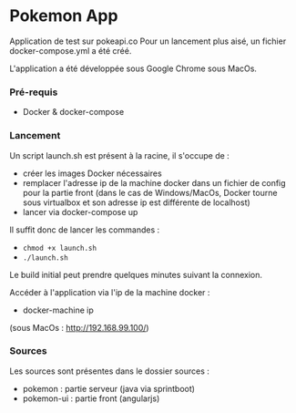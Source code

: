 # Pokemon App

Application de test sur pokeapi.co
Pour un lancement plus aisé, un fichier docker-compose.yml a été créé.

L'application a été développée sous Google Chrome sous MacOs.

### Pré-requis
- Docker & docker-compose
 
### Lancement 

Un script launch.sh est présent à la racine, il s'occupe de :
* créer les images Docker nécessaires
* remplacer l'adresse ip de la machine docker dans un fichier de config pour la partie front (dans le cas de Windows/MacOs, Docker tourne sous virtualbox et son adresse ip est différente de localhost)
* lancer via docker-compose up

Il suffit donc de lancer les commandes :
* `chmod +x launch.sh`
* `./launch.sh`

Le build initial peut prendre quelques minutes suivant la connexion.

Accéder à l'application via l'ip de la machine docker :
- docker-machine ip

(sous MacOs : http://192.168.99.100/)


### Sources

Les sources sont présentes dans le dossier sources :
* pokemon : partie serveur (java via sprintboot)
* pokemon-ui : partie front (angularjs)